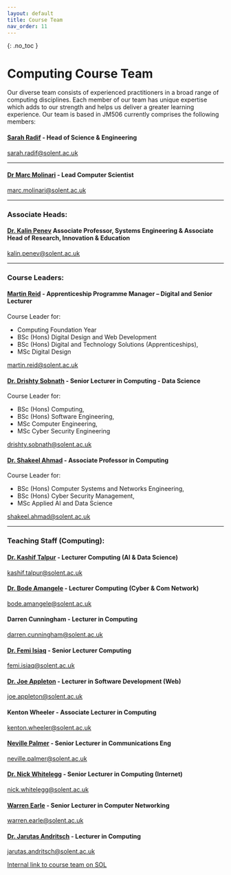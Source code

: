 ```yaml
---
layout: default
title: Course Team
nav_order: 11
---
```


{: .no_toc }

# Computing Course Team

Our diverse team consists of experienced practitioners in a broad range of computing disciplines.  Each member of our team has unique expertise which adds to our strength and helps us deliver a greater learning experience.  Our team is based in JM506 currently comprises the following members:


#### [Sarah Radif](https://www.solent.ac.uk/staff/academic/sarah-radif) - **Head of Science & Engineering** 

sarah.radif@solent.ac.uk

------

#### [Dr Marc Molinari](https://www.solent.ac.uk/staff/academic/marc-molinari) - Lead Computer Scientist

marc.molinari@solent.ac.uk

------

### **Associate Heads:**

#### [Dr. Kalin Penev](https://pure.solent.ac.uk/en/persons/kalin-penev) **Associate Professor, Systems Engineering & Associate Head of Research, Innovation & Education**
kalin.penev@solent.ac.uk

------

### Course Leaders:

#### [Martin Reid](https://www.solent.ac.uk/staff-profiles/academic-profiles/martin-reid/martin-reid) - **Apprenticeship Programme Manager – Digital and Senior Lecturer** 

Course Leader for:

* Computing Foundation Year
* BSc (Hons) Digital Design and Web Development
* BSc (Hons) Digital and Technology Solutions (Apprenticeships),
* MSc Digital Design

martin.reid@solent.ac.uk

#### [Dr. Drishty Sobnath](https://www.solent.ac.uk/staff-profiles/academic-profiles/drishty-sobnath/drishty-sobnath) **- Senior Lecturer in Computing - Data Science**

Course Leader for:

* BSc (Hons) Computing,
* BSc (Hons) Software Engineering,
* MSc Computer Engineering,
* MSc Cyber Security Engineering

drishty.sobnath@solent.ac.uk

#### [Dr. Shakeel Ahmad](https://www.solent.ac.uk/staff-profiles/academic-profiles/shakeel-ahmad/shakeel-ahmad) - **Associate Professor in Computing**

Course Leader for:

* BSc (Hons) Computer Systems and Networks Engineering,
* BSc (Hons) Cyber Security Management,
* MSc Applied AI and Data Science

shakeel.ahmad@solent.ac.uk

------

### Teaching Staff (Computing):

#### [Dr. Kashif Talpur](https://www.solent.ac.uk/staff/academic/kashif-talpur) - **Lecturer Computing (AI & Data Science)**

kashif.talpur@solent.ac.uk

#### [Dr. Bode Amangele](https://www.solent.ac.uk/staff/academic/perekebode-amangele) **- Lecturer Computing (Cyber & Com Network)**

bode.amangele@solent.ac.uk

####  Darren Cunningham - **Lecturer in Computing**

darren.cunningham@solent.ac.uk

#### [Dr. Femi Isiaq](https://www.solent.ac.uk/staff-profiles/dr-olufemi-isiaq) **- Senior Lecturer Computing**

femi.isiaq@solent.ac.uk


#### [Dr. Joe Appleton](https://www.solent.ac.uk/staff-profiles/academic-profiles/joe-appleton/joe-appleton) **- Lecturer in Software Development (Web)**

joe.appleton@solent.ac.uk

#### Kenton Wheeler **- Associate Lecturer in Computing**

kenton.wheeler@solent.ac.uk


#### [Neville Palmer](https://www.solent.ac.uk/staff-profiles/academic-profiles/neville-palmer/neville-palmer) **- Senior Lecturer in Communications Eng**

neville.palmer@solent.ac.uk

#### [Dr. Nick Whitelegg](https://pure.solent.ac.uk/en/persons/nick-whitelegg/network-persons/) **- Senior Lecturer in Computing (Internet)**

nick.whitelegg@solent.ac.uk


#### [Warren Earle](https://www.solent.ac.uk/staff-profiles/academic-profiles/warren-earle) **- Senior Lecturer in Computer Networking**

warren.earle@solent.ac.uk


#### [Dr. Jarutas Andritsch](https://www.solent.ac.uk/staff-profiles/jarutas-andritsch) **- Lecturer in Computing**

jarutas.andritsch@solent.ac.uk


[Internal link to course team on SOL](https://learn.solent.ac.uk/course/view.php?id=22663&section=1)